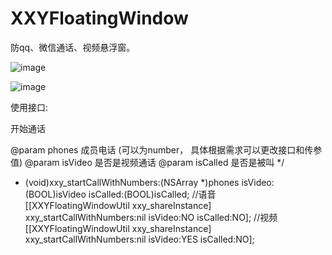 # XXYFloatingWindow
防qq、微信通话、视频悬浮窗。

![image](https://github.com/JasonDraem/XXYFloatingWindow/blob/master/XXYFloatingWindow/ImageSource/Untitled.gif)

![image](https://github.com/JasonDraem/XXYFloatingWindow/blob/master/XXYFloatingWindow/ImageSource/屏幕快照%202017-06-02%20下午3.36.12.png)

使用接口:

 开始通话
 
 @param phones 成员电话 (可以为number， 具体根据需求可以更改接口和传参值)
 @param isVideo 是否是视频通话
 @param isCalled 是否是被叫
 */
- (void)xxy_startCallWithNumbers:(NSArray *)phones
                         isVideo:(BOOL)isVideo
                        isCalled:(BOOL)isCalled;
  //语音                      
 [[XXYFloatingWindowUtil xxy_shareInstance] xxy_startCallWithNumbers:nil isVideo:NO isCalled:NO];
 //视频
 [[XXYFloatingWindowUtil xxy_shareInstance] xxy_startCallWithNumbers:nil isVideo:YES isCalled:NO];
                     
